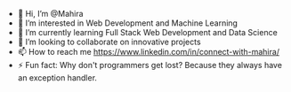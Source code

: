 - 👋 Hi, I’m @Mahira
- 👀 I’m interested in Web Development and Machine Learning
- 🌱 I’m currently learning Full Stack Web Development and Data Science
- 💞️ I’m looking to collaborate on innovative projects
- 📫 How to reach me https://www.linkedin.com/in/connect-with-mahira/ 
- ⚡ Fun fact: Why don't programmers get lost? Because they always have an exception handler.

<!---
MahiraMansoori/MahiraMansoori is a ✨ special ✨ repository because its `README.md` (this file) appears on your GitHub profile.
You can click the Preview link to take a look at your changes.
--->
